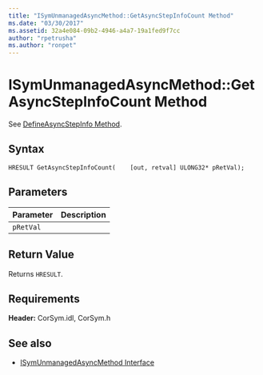 ```yaml
---
title: "ISymUnmanagedAsyncMethod::GetAsyncStepInfoCount Method"
ms.date: "03/30/2017"
ms.assetid: 32a4e084-09b2-4946-a4a7-19a1fed9f7cc
author: "rpetrusha"
ms.author: "ronpet"
---
```

# ISymUnmanagedAsyncMethod::GetAsyncStepInfoCount Method
See [DefineAsyncStepInfo Method](../../../../docs/framework/unmanaged-api/diagnostics/isymunmanagedasyncmethodpropertieswriter-defineasyncstepinfo-method.md).  
  
## Syntax  
  
```idl  
HRESULT GetAsyncStepInfoCount(    [out, retval] ULONG32* pRetVal);  
```  
  
## Parameters  
  
|Parameter|Description|  
|---------------|-----------------|  
|`pRetVal`||  
  
## Return Value  
 Returns `HRESULT`.  
  
## Requirements  
 **Header:** CorSym.idl, CorSym.h  
  
## See also

- [ISymUnmanagedAsyncMethod Interface](../../../../docs/framework/unmanaged-api/diagnostics/isymunmanagedasyncmethod-interface.md)
